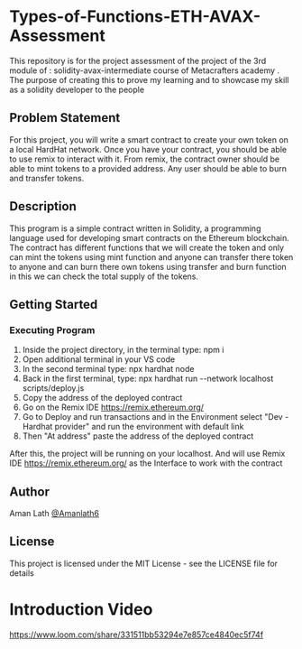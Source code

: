# Types-of-Functions-ETH-AVAX-Assessment

This repository is for the project assessment of the project of the 3rd module of : solidity-avax-intermediate course of Metacrafters academy . The purpose of creating this to prove my learning and to showcase my skill as a solidity developer to the people

## Problem Statement

For this project, you will write a smart contract to create your own token on a local HardHat network. Once you have your contract, you should be able to use remix to interact with it. From remix, the contract owner should be able to mint tokens to a provided address. Any user should be able to burn and transfer tokens.

## Description
This program is a simple contract written in Solidity, a programming language used for developing smart contracts on the Ethereum blockchain. The contract has different functions that we will create the token and only can mint the tokens using mint function and anyone can transfer there token to anyone and can burn there own tokens using transfer and burn function in this we can check the total supply of the tokens.

## Getting Started

### Executing Program

1. Inside the project directory, in the terminal type: npm i
2. Open additional terminal in your VS code
3. In the second terminal type: npx hardhat node
4. Back in the first terminal, type: npx hardhat run --network localhost scripts/deploy.js
5. Copy the address of the deployed contract
6. Go on the Remix IDE https://remix.ethereum.org/ 
7. Go to Deploy and run transactions and in the Environment select "Dev - Hardhat provider" and run the environment with default link
8. Then "At address" paste the address of the deployed contract 

After this, the project will be running on your localhost. 
And will use Remix IDE https://remix.ethereum.org/ as the Interface to work with the contract

## Author

Aman Lath
[@Amanlath6](https://twitter.com/amanlath6)

## License

This project is licensed under the MIT License - see the LICENSE file for details

# Introduction Video

https://www.loom.com/share/331511bb53294e7e857ce4840ec5f74f
